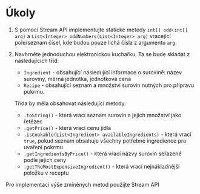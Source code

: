 # Úkoly

<ol>


<li>
<p>S pomocí Stream API implementujte statické metody <code>int[] odd(int[] arg)</code> a <code>List&lt;Integer&gt; oddNumbers(List&lt;Integer&gt; arg)</code> vracející pole/seznam čísel, kde budou pouze lichá čísla z argumentu <code>arg</code>.</p>
</li>

<li>
<p>Navhrněte jednoduchou elektronickou kuchařku. Ta se bude skládat z následujících tříd:<p>
<ul>
<li><code>Ingredient</code> - obsahující následující informace o surovině: název suroviny, měrná jednotka, jednotková cena</li>
<li><code>Recipe</code> - obsahující seznam a množství surovin nutných pro přípravu pokrmu.
</ul>

<p>Třída by měla obsahovat následující metody:</p>
<p>
<ul>
<li><code>.toString()</code> - která vrací seznam surovin a jejich množství jako řetězec</li>
<li><code>.getPrice()</code> - která vrací cenu jídla</li>
<li><code>.isCookable(List&lt;Ingredient&gt; availableIngredients)</code> - která vrací <code>true</code>, pokud seznam obsahuje všechny potřebné ingredience pro uvaření pokrmu</li>
<li><code>.getIngredientsByPrice()</code> - která vrací názvy surovin seřazené podle jejich ceny</li>
<li><code>.getTheMostExpensiveIngredient()</code> - která vrací nejnákladnější položku v receptu</li>
</ul>
</p>
</li>

</ol>

Pro implementaci výše zmíněných metod použijte Stream API
